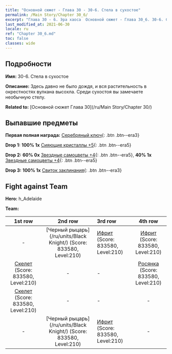 ```yaml
---
title: "Основной сюжет - Глава 30 - 30-6. Стела в сухостое"
permalink: /Main Story/Chapter 30_6/
excerpt: "Глава 30 - 6. Эра хаоса  Основной сюжет - Глава 30_6. 30-6. Стела в сухостое"
last_modified_at: 2021-06-30
locale: ru
ref: "Chapter 30_6.md"
toc: false
classes: wide
---
```


## Подробности

 **Имя:** 30-6. Стела в сухостое

 **Описание:** Здесь давно не было дождя, и вся растительность в окрестностях вулкана высохла. Среди сухостоя вы замечаете необычную стелу.

 **Related to:** [Основной сюжет Глава 30](/ru/Main Story/Chapter 30/)

## Выпавшие предметы

 **Первая полная награда:** [Серебряный ключ](/ItemsRU/con_693/){: .btn .btn--era3}

 **Drop 1:** **100% 1x** [Сияющие кристаллы +5](/ItemsRU/mat_101/){: .btn .btn--era5}

 **Drop 2:** **60% 0x** [Звездные самоцветы +4](/ItemsRU/mat_93/){: .btn .btn--era5}, **40% 1x** [Звездные самоцветы +4](/ItemsRU/mat_93/){: .btn .btn--era5}

 **Drop 3:** **100% 1x** [Свиток заклинания](/ItemsRU/con_694/){: .btn .btn--era3}


## Fight against Team
 **Hero:** h_Adelaide

 **Team:**


  | 1st row | 2nd row | 3rd row | 4th row |
  |:----:|:----:|:----|:----:|
  | - | [Черный рыцарь](/ru/units/Black Knight/) (Score: 833580, Level:210)  | [Ифрит](/ru/units/Efreeti/) (Score: 833580, Level:210)  | [Ифрит](/ru/units/Efreeti/) (Score: 833580, Level:210)  |
  | [Скелет](/ru/units/Skeleton/) (Score: 833580, Level:210)  | - | - | [Росянка](/ru/units/Waspwort/) (Score: 833580, Level:210)  |
  | [Скелет](/ru/units/Skeleton/) (Score: 833580, Level:210)  | - | - | - |
  | - | [Черный рыцарь](/ru/units/Black Knight/) (Score: 833580, Level:210)  | [Ифрит](/ru/units/Efreeti/) (Score: 833580, Level:210)  | - |


